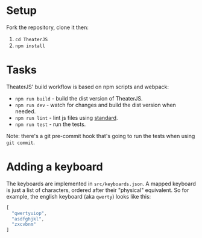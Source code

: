 # Setup

Fork the repository, clone it then:

1. `cd TheaterJS`
2. `npm install`

# Tasks

TheaterJS' build workflow is based on npm scripts and webpack:

* `npm run build` - build the dist version of TheaterJS.
* `npm run dev` - watch for changes and build the dist version when needed.
* `npm run lint` - lint js files using [standard](http://standardjs.com/).
* `npm run test` - run the tests.

Note: there's a git pre-commit hook that's going to run the tests when using `git commit`.

# Adding a keyboard

The keyboards are implemented in `src/keyboards.json`.
A mapped keyboard is just a list of characters, ordered after their "physical" equivalent.
So for example, the english keyboard (aka `qwerty`) looks like this:

```javascript
[
  "qwertyuiop",
  "asdfghjkl",
  "zxcvbnm"
]
```
